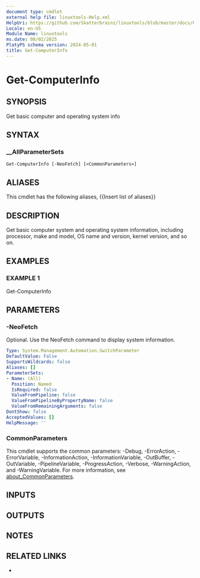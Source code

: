 ```yaml
---
document type: cmdlet
external help file: linuxtools-Help.xml
HelpUri: https://github.com/Skatterbrainz/linuxtools/blob/master/docs/Get-ComputerInfo.md
Locale: en-US
Module Name: linuxtools
ms.date: 08/02/2025
PlatyPS schema version: 2024-05-01
title: Get-ComputerInfo
---
```


# Get-ComputerInfo

## SYNOPSIS

Get basic computer and operating system info

## SYNTAX

### __AllParameterSets

```
Get-ComputerInfo [-NeoFetch] [<CommonParameters>]
```

## ALIASES

This cmdlet has the following aliases,
  {{Insert list of aliases}}

## DESCRIPTION

Get basic computer system and operating system information, including
processor, make and model, OS name and version, kernel version, and so on.

## EXAMPLES

### EXAMPLE 1

Get-ComputerInfo

## PARAMETERS

### -NeoFetch

Optional.
Use the NeoFetch command to display system information.

```yaml
Type: System.Management.Automation.SwitchParameter
DefaultValue: False
SupportsWildcards: false
Aliases: []
ParameterSets:
- Name: (All)
  Position: Named
  IsRequired: false
  ValueFromPipeline: false
  ValueFromPipelineByPropertyName: false
  ValueFromRemainingArguments: false
DontShow: false
AcceptedValues: []
HelpMessage: ''
```

### CommonParameters

This cmdlet supports the common parameters: -Debug, -ErrorAction, -ErrorVariable,
-InformationAction, -InformationVariable, -OutBuffer, -OutVariable, -PipelineVariable,
-ProgressAction, -Verbose, -WarningAction, and -WarningVariable. For more information, see
[about_CommonParameters](https://go.microsoft.com/fwlink/?LinkID=113216).

## INPUTS

## OUTPUTS

## NOTES

## RELATED LINKS

- [](https://github.com/Skatterbrainz/linuxtools/blob/master/docs/Get-ComputerInfo.md)
